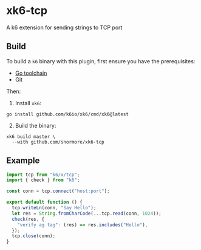 # xk6-tcp

A k6 extension for sending strings to TCP port

## Build

To build a `k6` binary with this plugin, first ensure you have the prerequisites:

- [Go toolchain](https://go101.org/article/go-toolchain.html)
- Git

Then:

1. Install `xk6`:

```shell
go install github.com/k6io/xk6/cmd/xk6@latest
```

2. Build the binary:

```shell
xk6 build master \
  --with github.com/snormore/xk6-tcp
```

## Example

```javascript
import tcp from "k6/x/tcp";
import { check } from "k6";

const conn = tcp.connect("host:port");

export default function () {
  tcp.writeLn(conn, "Say Hello");
  let res = String.fromCharCode(...tcp.read(conn, 1024));
  check(res, {
    "verify ag tag": (res) => res.includes("Hello"),
  });
  tcp.close(conn);
}
```
